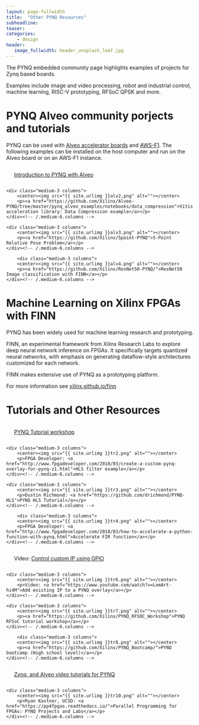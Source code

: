 ```yaml
---
layout: page-fullwidth
title:  "Other PYNQ Resources"
subheadline:
teaser: 
categories:
    - design
header:
   image_fullwidth: header_unsplash_leaf.jpg
---
```

The PYNQ embedded community page highlights examples of projects for Zynq based boards.

Examples include image and video processing, robot and industrial control, machine learning, RISC-V prototyping, RFSoC QPSK and more. 

<!--more-->
# PYNQ Alveo community porjects and tutorials

PYNQ can be used with <a href="https://www.xilinx.com/products/boards-and-kits/alveo.html">Alveo accelerator boards</a> and <a href="https://aws.amazon.com/ec2/instance-types/f1/">AWS-F1</a>. The following examples can be installed on the host computer and run on the Alveo board or on an AWS-F1 instance. 

<div class="row t60">
    <div class="medium-3 columns">
        <center><img src="{{ site.urlimg }}alv1.png" alt=""></center>
        <p><a href="https://github.com/Xilinx/Alveo-PYNQ">Introduction to PYNQ with Alveo</a></p>
    </div><!-- /.medium-6.columns -->

    <div class="medium-3 columns">
        <center><img src="{{ site.urlimg }}alv2.png" alt=""></center>
        <p><a href="https://github.com/Xilinx/Alveo-PYNQ/tree/master/pynq_alveo_examples/notebooks/data_compression">Vitis acceleration library: Data Compression example</a></p>
    </div><!-- /.medium-6.columns -->

    <div class="medium-3 columns">
        <center><img src="{{ site.urlimg }}alv3.png" alt=""></center>
        <p><a href="https://github.com/Xilinx/5point-PYNQ">5-Point Relative Pose Problem</a></p>
    </div><!-- /.medium-6.columns -->

        <div class="medium-3 columns">
        <center><img src="{{ site.urlimg }}alv4.png" alt=""></center>
        <p><a href="https://github.com/Xilinx/ResNet50-PYNQ/">ResNet50 Image classification with FINN</a></p>
    </div><!-- /.medium-6.columns -->
</div><!-- /.row -->

# Machine Learning on Xilinx FPGAs with FINN

PYNQ has been widely used for machine learning research and prototyping.

FINN, an experimental framework from Xilinx Research Labs to explore deep neural network inference on FPGAs. It specifically targets quantized neural networks, with emphasis on generating dataflow-style architectures customized for each network. 

FINN makes extensive use of PYNQ as a prototyping platform. 

For more information see <a href="https://xilinx.github.io/finn/">xilinx.github.io/finn</a>

# Tutorials and Other Resources

<div class="row t60">
    <div class="medium-3 columns">
        <center><img src="{{ site.urlimg }}tr1.png" alt=""></center>
        <p><a href="https://github.com/Xilinx/PYNQ_Workshop">PYNQ Tutorial workshop</a></p>
    </div><!-- /.medium-6.columns -->

    <div class="medium-3 columns">
        <center><img src="{{ site.urlimg }}tr2.png" alt=""></center>
        <p>FPGA Developer: <a href="http://www.fpgadeveloper.com/2018/03/create-a-custom-pynq-overlay-for-pynq-z1.html">HLS filter example</a></p>
    </div><!-- /.medium-6.columns -->

    <div class="medium-3 columns">
        <center><img src="{{ site.urlimg }}tr3.png" alt=""></center>
        <p>Dustin Richmond: <a href="https://github.com/drichmond/PYNQ-HLS">PYNQ HLS Tutorial</a></p>
    </div><!-- /.medium-6.columns -->

        <div class="medium-3 columns">
        <center><img src="{{ site.urlimg }}tr4.png" alt=""></center>
        <p>FPGA Developer: <a href="http://www.fpgadeveloper.com/2018/03/how-to-accelerate-a-python-function-with-pynq.html">Accelerate FIR function</a></p>
    </div><!-- /.medium-6.columns -->
</div><!-- /.row -->

<div class="row t60">
    <div class="medium-3 columns">
        <center><img src="{{ site.urlimg }}tr5.png" alt=""></center>
        <p>Video: <a href="https://www.youtube.com/watch?v=UBsCNPWudww">Control custom IP using GPIO</a></p>
    </div><!-- /.medium-6.columns -->

    <div class="medium-3 columns">
        <center><img src="{{ site.urlimg }}tr6.png" alt=""></center>
        <p>Video: <a href="https://www.youtube.com/watch?v=LomArt-hi4M">Add existing IP to a PYNQ overlay</a></p>
    </div><!-- /.medium-6.columns -->

    <div class="medium-3 columns">
        <center><img src="{{ site.urlimg }}tr7.png" alt=""></center>
        <p><a href="https://github.com/Xilinx/PYNQ_RFSOC_Workshop">PYNQ RFSoC tutorial workshop</a></p>
    </div><!-- /.medium-6.columns -->

        <div class="medium-3 columns">
        <center><img src="{{ site.urlimg }}tr8.png" alt=""></center>
        <p><a href="https://github.com/Xilinx/PYNQ_Bootcamp/">PYNQ bootcamp (High school level)</a></p>
    </div><!-- /.medium-6.columns -->
</div><!-- /.row -->

<div class="row t60">
    <div class="medium-3 columns">
        <center><img src="{{ site.urlimg }}tr9.png" alt=""></center>
        <p><a href="https://github.com/MakarenaLabs/Xilinx-FPGA-HLS-PYNQ-ALVEO-Flow">Zynq, and Alveo video tutorials for PYNQ</a></p>
    </div><!-- /.medium-6.columns -->

    <div class="medium-3 columns">
        <center><img src="{{ site.urlimg }}tr10.png" alt=""></center>
        <p>Ryan Kastner, UCSD: <a href="https://pp4fpgas.readthedocs.io/">Parallel Programming for FPGAs: PYNQ Projects and Labs</a></p>
    </div><!-- /.medium-6.columns -->


